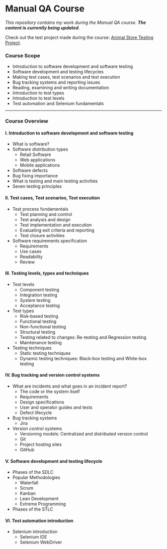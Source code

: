 # Manual QA Course

*This repository contains my work during the Manual QA course.* _**The content is currently being updated**_.

Check out the test project made during the course: [Animal Store Testing Project](./Animal-Project). 

### Course Scope
* Introduction to software development and software testing
* Software development and testing lifecycles
* Making test cases, test scenarios and test execution
* Bug tracking systems and reporting issues
* Reading, examining and writing documentation
* Introduction to test types
* Introduction to test levels
* Test automation and Selenium fundamentals

------
### Course Overview

#### I. Introduction to software development and software testing
- What is software?
- Software distribution types
  - Retail Software
  - Web applications
  - Mobile applications
- Software defects
- Bug fixing importance
- What is testing and main testing activities
- Seven testing principles


#### II. Test cases, Test scenarios, Test execution
- Test process fundamentals
  - Test planning and control
  - Test analysis and design
  - Test implementation and execution
  - Evaluating exit criteria and reporting
  - Test closure activities
- Software requirements specification
  - Requirements
  - Use cases
  - Readability
  - Review
  
#### III. Testing levels, types and techniques
- Test levels
  - Component testing
  - Integration testing
  - System testing
  - Acceptance testing
- Test types
  - Risk-based testing
  - Functional testing
  - Non-functional testing
  - Structural testing
  - Testing related to changes: Re-testing and Regression testing
  - Maintenance testing
- Testing techniques
  - Static testing techniques
  - Dynamic testing techniques: Black-box testing and White-box testing
  
#### IV. Bug tracking and version control systems
- What are incidents and what goes in an incident report?
  - The code or the system itself
  - Requirements
  - Design specifications
  - User and operator guides and tests
  - Defect lifecycle
- Bug tracking systems
  - Jira
- Version control systems
  - Versioning models: Centralized and distributed version control
  - Git
  - Project hosting sites
  - GitHub
  
#### V. Software development and testing lifecycle
- Phases of the SDLC
- Popular Methodologies
  - Waterfall
  - Scrum
  - Kanban
  - Lean Development
  - Extreme Programming
- Phases of the STLC

#### VI. Test automation introduction
- Selenium introduction
  - Selenium IDE
  - Selenium WebDriver
